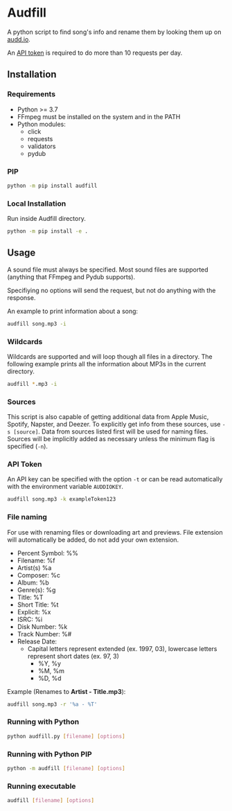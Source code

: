 # Audfill

A python script to find song's info and rename them by looking them up on [audd.io](https://audd.io/).

An [API token](https://docs.audd.io/#authentication-and-limits) is required to do more than 10 requests per day.

## Installation

### Requirements

- Python >= 3.7
- FFmpeg must be installed on the system and in the PATH
- Python modules:
  - click
  - requests
  - validators
  - pydub

### PIP

```bash
python -m pip install audfill
```

### Local Installation

Run inside Audfill directory.

```bash
python -m pip install -e .
```

## Usage

A sound file must always be specified. Most sound files are supported (anything that FFmpeg and Pydub supports).

Specifiying no options will send the request, but not do anything with the response.

An example to print information about a song:

```bash
audfill song.mp3 -i
```

### Wildcards

Wildcards are supported and will loop though all files in a directory. The following example prints all the information about MP3s in the current directory.

```bash
audfill *.mp3 -i
```

### Sources

This script is also capable of getting additional data from Apple Music, Spotify, Napster, and Deezer. To explicitly get info from these sources, use ```-s [source]```. Data from sources listed first will be used for naming files. Sources will be implicitly added as necessary unless the minimum flag is specified (```-n```).

### API Token

An API key can be specified with the option ```-t``` or can be read automatically with the environment variable ```AUDDIOKEY```.

```bash
audfill song.mp3 -k exampleToken123
```

### File naming

For use with renaming files or downloading art and previews. File extension will automatically be added, do not add your own extension.

- Percent Symbol: %%
- Filename:       %f
- Artist(s)       %a
- Composer:       %c
- Album:          %b
- Genre(s):       %g
- Title:          %T
- Short Title:    %t
- Explicit:       %x
- ISRC:           %i
- Disk Number:    %k
- Track Number:   %#
- Release Date:
  - Capital letters represent extended (ex. 1997, 03), lowercase letters represent short dates (ex. 97, 3)
    - %Y, %y
    - %M, %m
    - %D, %d

Example (Renames to **Artist - Title.mp3**):

```bash
audfill song.mp3 -r '%a - %T'
```

### Running with Python

```bash
python audfill.py [filename] [options]
```

### Running with Python PIP

```bash
python -m audfill [filename] [options]
```

### Running executable

```bash
audfill [filename] [options]
```

